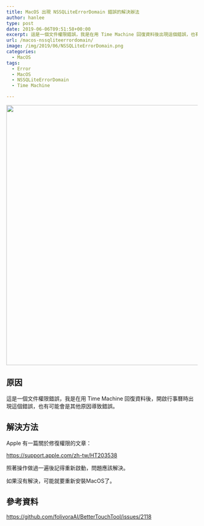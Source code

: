```yaml
---
title: MacOS 出現 NSSQLiteErrorDomain 錯誤的解決辦法
author: hanlee
type: post
date: 2019-06-06T09:51:58+00:00
excerpt: 這是一個文件權限錯誤，我是在用 Time Machine 回復資料後出現這個錯誤，也有可能會是其他原因導致錯誤
url: /macos-nssqliteerrordomain/
image: /img/2019/06/NSSQLiteErrorDomain.png
categories:
  - MacOS
tags:
  - Error
  - MacOS
  - NSSQLiteErrorDomain
  - Time Machine

---
```


<img loading="lazy" width="1024" height="683" src="https://blog.hanlee.co/wp-content/uploads/2019/06/NSSQLiteErrorDomain-1024x683.png" alt="" class="wp-image-383" srcset="https://blog.hanlee.co/wp-content/uploads/2019/06/NSSQLiteErrorDomain-1024x683.png 1024w, https://blog.hanlee.co/wp-content/uploads/2019/06/NSSQLiteErrorDomain-300x200.png 300w, https://blog.hanlee.co/wp-content/uploads/2019/06/NSSQLiteErrorDomain-768x512.png 768w, https://blog.hanlee.co/wp-content/uploads/2019/06/NSSQLiteErrorDomain.png 1200w" sizes="(max-width: 1024px) 100vw, 1024px" />

## 原因

這是一個文件權限錯誤，我是在用 Time Machine 回復資料後，開啟行事曆時出現這個錯誤，也有可能會是其他原因導致錯誤。

## 解決方法

Apple 有一篇關於修復權限的文章：

<https://support.apple.com/zh-tw/HT203538>

照著操作做過一遍後記得重新啟動，問題應該解決。

如果沒有解決，可能就要重新安裝MacOS了。

## 參考資料

<https://github.com/folivoraAI/BetterTouchTool/issues/2118>